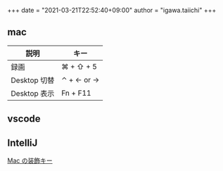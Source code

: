 +++
date = "2021-03-21T22:52:40+09:00"
author = "igawa.taiichi"
+++

## mac

| 説明         | キー       |
| ------------ | ---------- |
| 録画         | ⌘ + ⇧ + 5  |
| Desktop 切替 | ⌃ + ← or → |
| Desktop 表示 | Fn + F11   |

## vscode

## IntelliJ

[Mac の装飾キー](https://qiita.com/re3turn/items/91acc6efb6114d810b68)
